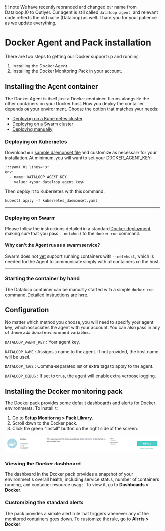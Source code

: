 !!! note
    We have recently rebranded and changed our name from Dataloop.IO to Outlyer. Our agent is still called `dataloop agent`, and relevant code reflects the old name (Dataloop) as well. Thank you for your patience as we update everything.

Docker Agent and Pack installation
==================================

There are two steps to getting our Docker support up and running:

  1. Installing the Docker Agent.
  2. Installing the Docker Monitoring Pack in your account.

## Installing the Agent container

The Docker Agent is itself just a Docker container. It runs alongside the other
containers on your Docker host. How you deploy the container depends on your
environment. Choose the option that matches your needs:

 * [Deploying on a Kubernetes cluster](#deploying-on-kubernetes)
 * [Deploying on a Swarm cluster](#deploying-on-swarm)
 * [Deploying manually](#manually-starting-the-container)

### Deploying on Kubernetes

Download our [sample daemonset file][1] and customize as necessary for your
installation. At minimum, you will want to set your DOCKER_AGENT_KEY:

    :::yaml hl_lines="3"
    env:
      - name: DATALOOP_AGENT_KEY
        value: <your dataloop agent key>

Then deploy it to Kubernetes with this command:

    kubectl apply -f kubernetes_daemonset.yaml

- - -

### Deploying on Swarm

Please follow the instructions detailed in a standard [Docker deployment](/agent/installation_docker.md),
making sure that you pass `--net=host` to the `docker run` command.

#### Why can't the Agent run as a swarm service?

Swarm does not [yet](https://github.com/moby/moby/issues/27082) support running
containers with `--net=host`, which is needed for the Agent to communicate
simply with all containers on the host.

- - -

### Starting the container by hand

The Dataloop container can be manually started with a simple `docker run`
command. Detailed instructions are [here](/agent/installation_docker.md).


## Configuration

No matter which method you choose, you will need to specify your agent key,
which associates the agent with your account. You can also pass in any of
these additional environment variables:

`DATALOOP_AGENT_KEY`
: Your agent key.

`DATALOOP_NAME`
: Assigns a name to the agent. If not provided, the host name will be used.

`DATALOOP_TAGS`
: Comma-separated list of extra tags to apply to the agent.

`DATALOOP_DEBUG`
: If set to `true`, the agent will enable extra verbose logging.


## Installing the Docker monitoring pack

The Docker pack provides some default dashboards and alerts for Docker
environments. To install it:

 1. Go to **Setup Monitoring > Pack Library**.
 2. Scroll down to the Docker pack.
 3. Click the green "Install" button on the right side of the screen.

![Docker pack][2]

### Viewing the Docker dashboard

The dashboard in the Docker pack provides a snapshot of your environment's
overall health, including service status, number of containers running, and
container resource usage. To view it, go to **Dashboards > Docker**.

### Customizing the standard alerts

The pack provides a simple alert rule that triggers whenever any of the
monitored containers goes down. To customize the rule, go to
**Alerts > Docker**.

[1]: https://raw.githubusercontent.com/outlyerapp/docker-alpine/master/agent/kubernetes_daemonset.yaml
[2]: /img/docker_pack.png
